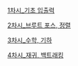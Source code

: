 [1차시_기초 입출력](https://github.com/gkswns3708/KSU-Algorithm-Study/tree/main/%EA%B8%B0%EC%B4%88%20%EC%8A%A4%ED%84%B0%EB%94%94/1%EC%B0%A8%EC%8B%9C_%EA%B8%B0%EC%B4%88%20%EC%9E%85%EC%B6%9C%EB%A0%A5)

[2차시_브루트 포스, 정렬](https://github.com/gkswns3708/KSU-Algorithm-Study/tree/main/%EA%B8%B0%EC%B4%88%20%EC%8A%A4%ED%84%B0%EB%94%94/2%EC%B0%A8%EC%8B%9C_%EB%B8%8C%EB%A3%A8%ED%8A%B8%20%ED%8F%AC%EC%8A%A4%2C%20%EC%A0%95%EB%A0%AC)

[3차시_수학, 기하](https://github.com/gkswns3708/KSU-Algorithm-Study/tree/main/%EA%B8%B0%EC%B4%88%20%EC%8A%A4%ED%84%B0%EB%94%94/3%EC%B0%A8%EC%8B%9C%20%EC%88%98%ED%95%99%2C%20%EA%B8%B0%ED%95%98)

[4차시_재귀, 백트래킹](https://github.com/gkswns3708/KSU-Algorithm-Study/tree/main/%EA%B8%B0%EC%B4%88%20%EC%8A%A4%ED%84%B0%EB%94%94/4%EC%B0%A8%EC%8B%9C_%EC%9E%AC%EA%B7%80%2C%EB%B0%B1%ED%8A%B8%EB%9E%98%ED%82%B9)

